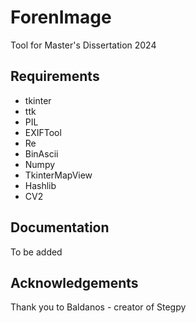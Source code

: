 # ForenImage
Tool for Master's Dissertation 2024
## Requirements
- tkinter
- ttk
- PIL
- EXIFTool
- Re
- BinAscii
- Numpy
- TkinterMapView
- Hashlib
- CV2
## Documentation
To be added

## Acknowledgements
Thank you to Baldanos - creator of Stegpy